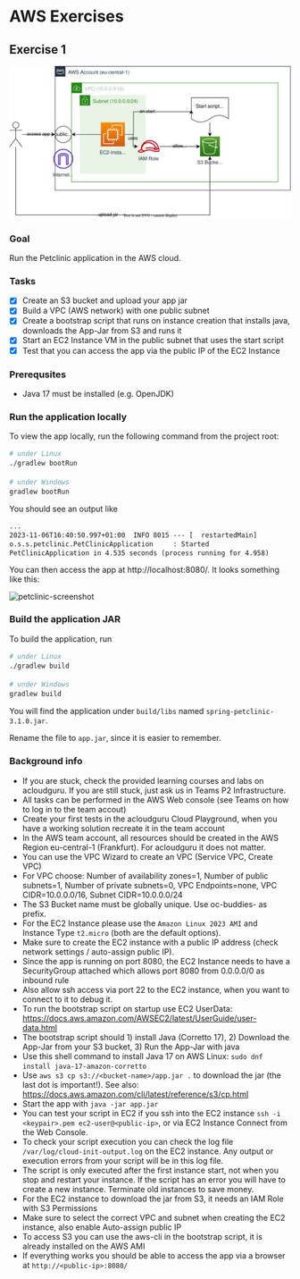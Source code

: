 # AWS Exercises

## Exercise 1

![Goal1](./goal1.svg)

### Goal

Run the Petclinic application in the AWS cloud.

### Tasks

- [x] Create an S3 bucket and upload your app jar
- [x] Build a VPC (AWS network) with one public subnet
- [x] Create a bootstrap script that runs on instance creation that installs java, downloads the App-Jar from S3 and runs it
- [x] Start an EC2 Instance VM in the public subnet that uses the start script
- [x] Test that you can access the app via the public IP of the EC2 Instance

### Prerequsites

- Java 17 must be installed (e.g. OpenJDK)

### Run the application locally

To view the app locally, run the following command from the project root:

```bash
# under Linux
./gradlew bootRun

# under Windows
gradlew bootRun
```

You should see an output like
```
...
2023-11-06T16:40:50.997+01:00  INFO 8015 --- [  restartedMain] o.s.s.petclinic.PetClinicApplication     : Started PetClinicApplication in 4.535 seconds (process running for 4.958)
```

You can then access the app at http://localhost:8080/. It looks something like this:

<img width="1042" alt="petclinic-screenshot" src="https://cloud.githubusercontent.com/assets/838318/19727082/2aee6d6c-9b8e-11e6-81fe-e889a5ddfded.png">

### Build the application JAR

To build the application, run

```bash
# under Linux
./gradlew build

# under Windows
gradlew build
```

You will find the application under `build/libs` named `spring-petclinic-3.1.0.jar`.

Rename the file to `app.jar`, since it is easier to remember.

### Background info

* If you are stuck, check the provided learning courses and labs on acloudguru. If you are still stuck, just ask us in Teams P2 Infrastructure.
* All tasks can be performed in the AWS Web console (see Teams on how to log in to the team accout)
* Create your first tests in the acloudguru Cloud Playground, when you have a working solution recreate it in the team account
* In the AWS team account, all resources should be created in the AWS Region eu-central-1 (Frankfurt). For acloudguru it does not matter.
* You can use the VPC Wizard to create an VPC (Service VPC, Create VPC)
* For VPC choose: Number of availability zones=1, Number of public subnets=1, Number of private subnets=0, VPC Endpoints=none, VPC CIDR=10.0.0.0/16, Subnet CIDR=10.0.0.0/24
* The S3 Bucket name must be globally unique. Use oc-buddies- as prefix.
* For the EC2 Instance please use the `Amazon Linux 2023 AMI` and Instance Type `t2.micro` (both are the default options).
* Make sure to create the EC2 instance with a public IP address (check network settings / auto-assign public IP).
* Since the app is running on port 8080, the EC2 Instance needs to have a SecurityGroup attached which allows port 8080 from 0.0.0.0/0 as inbound rule
* Also allow ssh access via port 22 to the EC2 instance, when you want to connect to it to debug it.
* To run the bootstrap script on startup use EC2 UserData: https://docs.aws.amazon.com/AWSEC2/latest/UserGuide/user-data.html
* The bootstrap script should 1) install Java (Corretto 17), 2) Download the App-Jar from your S3 bucket, 3) Run the App-Jar with java
* Use this shell command to install Java 17 on AWS Linux: `sudo dnf install java-17-amazon-corretto`
* Use `aws s3 cp s3://<bucket-name>/app.jar .` to download the jar (the last dot is important!). See also: https://docs.aws.amazon.com/cli/latest/reference/s3/cp.html
* Start the app with `java -jar app.jar`
* You can test your script in EC2 if you ssh into the EC2 instance `ssh -i <keypair>.pem ec2-user@<public-ip>`, or via EC2 Instance Connect from the Web Console.
* To check your script execution you can check the log file `/var/log/cloud-init-output.log` on the EC2 instance. Any output or execution errors from your script will be in this log file.
* The script is only executed after the first instance start, not when you stop and restart your instance. If the script has an error you will have to create a new instance. Terminate old instances to save money.
* For the EC2 instance to download the jar from S3, it needs an IAM Role with S3 Permissions
* Make sure to select the correct VPC and subnet when creating the EC2 instance, also enable Auto-assign public IP
* To access S3 you can use the aws-cli in the bootstrap script, it is already installed on the AWS AMI
* If everything works you should be able to access the app via a browser at `http://<public-ip>:8080/`
